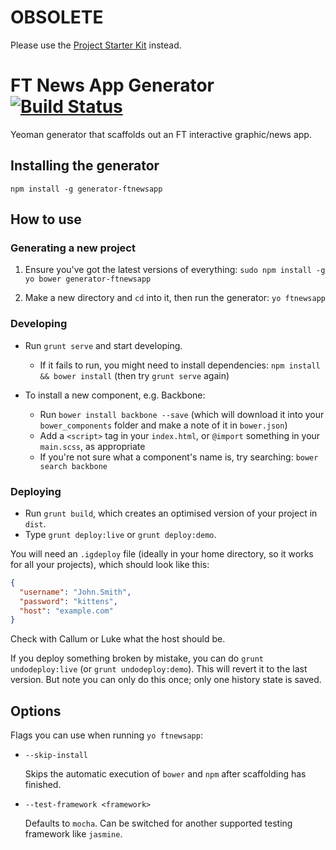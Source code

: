 # OBSOLETE

Please use the [Project Starter Kit](http://ft-interactive.github.io/) instead.

# FT News App Generator [![Build Status](https://secure.travis-ci.org/ft-interactive/generator-ftnewsapp.png?branch=master)](http://travis-ci.org/ft-interactive/generator-ftnewsapp)

Yeoman generator that scaffolds out an FT interactive graphic/news app.

## Installing the generator

    npm install -g generator-ftnewsapp


## How to use

### Generating a new project

1. Ensure you've got the latest versions of everything: `sudo npm install -g yo bower generator-ftnewsapp`

2. Make a new directory and `cd` into it, then run the generator: `yo ftnewsapp`


### Developing

- Run `grunt serve` and start developing.
  - If it fails to run, you might need to install dependencies: `npm install && bower install` (then try `grunt serve` again)

- To install a new component, e.g. Backbone:
  - Run `bower install backbone --save` (which will download it into your `bower_components` folder and make a note of it in `bower.json`)
  - Add a `<script>` tag in your `index.html`, or `@import` something in your `main.scss`, as appropriate
  - If you're not sure what a component's name is, try searching: `bower search backbone`


### Deploying

* Run `grunt build`, which creates an optimised version of your project in `dist`.
* Type `grunt deploy:live` or `grunt deploy:demo`.

You will need an `.igdeploy` file (ideally in your home directory, so it works for all your projects), which should look like this:

```json
{
  "username": "John.Smith",
  "password": "kittens",
  "host": "example.com"
}
```

Check with Callum or Luke what the host should be.

If you deploy something broken by mistake, you can do `grunt undodeploy:live` (or `grunt undodeploy:demo`). This will revert it to the last version. But note you can only do this once; only one history state is saved.


## Options

Flags you can use when running `yo ftnewsapp`:

* `--skip-install`

  Skips the automatic execution of `bower` and `npm` after scaffolding has finished.

* `--test-framework <framework>`

  Defaults to `mocha`. Can be switched for another supported testing framework like `jasmine`.
